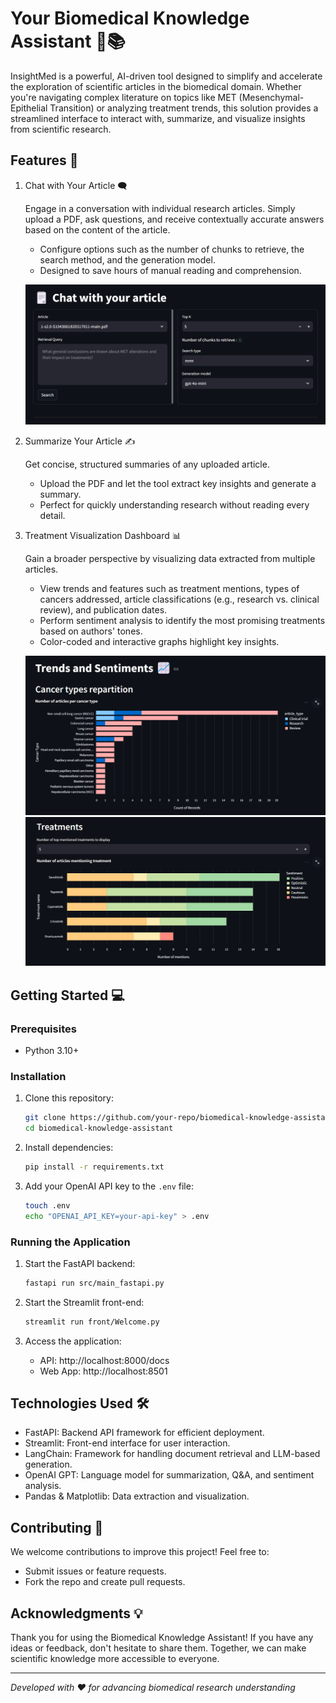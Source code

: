 # Your Biomedical Knowledge Assistant 🧬📚

InsightMed is a powerful, AI-driven tool designed to simplify and accelerate the exploration of scientific articles in the biomedical domain. Whether you're navigating complex literature on topics like MET (Mesenchymal-Epithelial Transition) or analyzing treatment trends, this solution provides a streamlined interface to interact with, summarize, and visualize insights from scientific research.

## Features 🚀

1. Chat with Your Article 🗨️

    Engage in a conversation with individual research articles. Simply upload a PDF, ask questions, and receive contextually accurate answers based on the content of the article.

    - Configure options such as the number of chunks to retrieve, the search method, and the generation model.
    - Designed to save hours of manual reading and comprehension.

    ![chat](static/chat.png)

2. Summarize Your Article ✍️

    Get concise, structured summaries of any uploaded article.

    - Upload the PDF and let the tool extract key insights and generate a summary.
    - Perfect for quickly understanding research without reading every detail.

3. Treatment Visualization Dashboard 📊

    Gain a broader perspective by visualizing data extracted from multiple articles.

    - View trends and features such as treatment mentions, types of cancers addressed, article classifications (e.g., research vs. clinical review), and publication dates.
    - Perform sentiment analysis to identify the most promising treatments based on authors' tones.
    - Color-coded and interactive graphs highlight key insights.

    ![repartition](static/trends_1.png)
    ![treatments](static/trends_2.png)

## Getting Started 💻

### Prerequisites

- Python 3.10+

### Installation

1. Clone this repository:

    ```bash
    git clone https://github.com/your-repo/biomedical-knowledge-assistant.git
    cd biomedical-knowledge-assistant
    ```

2. Install dependencies:

    ```bash
    pip install -r requirements.txt
    ```
3. Add your OpenAI API key to the `.env` file:

    ```bash
    touch .env
    echo "OPENAI_API_KEY=your-api-key" > .env
    ```

### Running the Application

1. Start the FastAPI backend:

    ```bash
    fastapi run src/main_fastapi.py
    ```

2. Start the Streamlit front-end:

    ```bash
    streamlit run front/Welcome.py
    ```

3. Access the application:

    - API: http://localhost:8000/docs
    - Web App: http://localhost:8501

## Technologies Used 🛠️
- FastAPI: Backend API framework for efficient deployment.
- Streamlit: Front-end interface for user interaction.
- LangChain: Framework for handling document retrieval and LLM-based generation.
- OpenAI GPT: Language model for summarization, Q&A, and sentiment analysis.
- Pandas & Matplotlib: Data extraction and visualization.

## Contributing 🤝
We welcome contributions to improve this project! Feel free to:
- Submit issues or feature requests.
- Fork the repo and create pull requests.

## Acknowledgments 💡
Thank you for using the Biomedical Knowledge Assistant!
If you have any ideas or feedback, don't hesitate to share them. Together, we can make scientific knowledge more accessible to everyone.

---

*Developed with ❤️ for advancing biomedical research understanding*